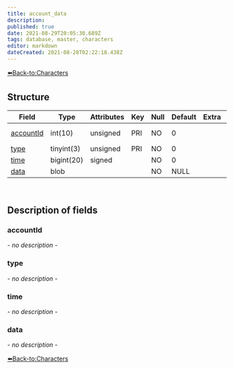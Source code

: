 ```yaml
---
title: account_data
description: 
published: true
date: 2021-08-29T20:05:30.689Z
tags: database, master, characters
editor: markdown
dateCreated: 2021-08-28T02:22:18.438Z
---
```


[:arrow_left:Back-to:Characters](/database/master/characters/home)

## Structure

| Field | Type | Attributes | Key | Null | Default | Extra | Comment |
| --- | --- | --- | --- | --- | --- | --- | --- |
| [accountId](#accountId) | int(10) | unsigned | PRI | NO | 0 |  | Account Identifier |
| [type](#type) | tinyint(3) | unsigned | PRI | NO | 0 |  |  |
| [time](#time) | bigint(20) | signed |  | NO | 0 |  |  |
| [data](#data) | blob |  |  | NO | NULL |  |  |
&nbsp;
## Description of fields

### accountId
*- no description -*
&nbsp;

### type
*- no description -*
&nbsp;

### time
*- no description -*
&nbsp;

### data
*- no description -*
&nbsp;

[:arrow_left:Back-to:Characters](/database/master/characters/home)

